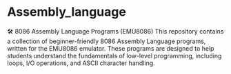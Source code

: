 # Assembly_language
🛠️ 8086 Assembly Language Programs (EMU8086)  This repository contains a collection of beginner-friendly 8086 Assembly Language programs, written for the EMU8086 emulator. These programs are designed to help students understand the fundamentals of low-level programming, including loops, I/O operations, and ASCII character handling.
